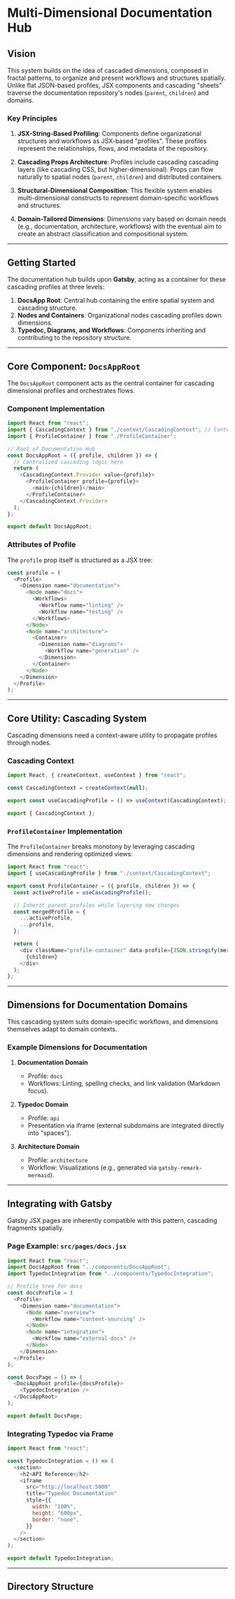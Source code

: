# **Multi-Dimensional Documentation Hub**

## **Vision**

This system builds on the idea of cascaded dimensions, composed in fractal patterns, to organize and present workflows and structures spatially. Unlike flat JSON-based profiles, JSX components and cascading "sheets" traverse the documentation repository's nodes (`parent`, `children`) and domains.

### **Key Principles**

1. **JSX-String-Based Profiling**:
   Components define organizational structures and workflows as JSX-based "profiles". These profiles represent the relationships, flows, and metadata of the repository.

2. **Cascading Props Architecture**:
   Profiles include cascading cascading layers (like cascading CSS, but higher-dimensional). Props can flow naturally to spatial nodes (`parent`, `children`) and distributed containers.

3. **Structural-Dimensional Composition**:
   This flexible system enables multi-dimensional constructs to represent domain-specific workflows and structures.

4. **Domain-Tailored Dimensions**:
   Dimensions vary based on domain needs (e.g., documentation, architecture, workflows) with the eventual aim to create an abstract classification and compositional system.

---

## **Getting Started**

The documentation hub builds upon **Gatsby**, acting as a container for these cascading profiles at three levels:
1. **DocsApp Root**: Central hub containing the entire spatial system and cascading structure.
2. **Nodes and Containers**: Organizational nodes cascading profiles down dimensions.
3. **Typedoc, Diagrams, and Workflows**: Components inheriting and contributing to the repository structure.

---

## **Core Component: `DocsAppRoot`**

The `DocsAppRoot` component acts as the central container for cascading dimensional profiles and orchestrates flows.

### **Component Implementation**

```javascript
import React from "react";
import { CascadingContext } from "./context/CascadingContext"; // Context for cascading dimensions
import { ProfileContainer } from "./ProfileContainer";

// Root of Documentation Hub
const DocsAppRoot = ({ profile, children }) => {
  // Centralized cascading logic here
  return (
    <CascadingContext.Provider value={profile}>
      <ProfileContainer profile={profile}>
        <main>{children}</main>
      </ProfileContainer>
    </CascadingContext.Provider>
  );
};

export default DocsAppRoot;
```

### **Attributes of Profile**

The `profile` prop itself is structured as a JSX tree:

```javascript
const profile = (
  <Profile>
    <Dimension name="documentation">
      <Node name="docs">
        <Workflows>
          <Workflow name="linting" />
          <Workflow name="testing" />
        </Workflows>
      </Node>
      <Node name="architecture">
        <Container>
          <Dimension name="diagrams">
            <Workflow name="generation" />
          </Dimension>
        </Container>
      </Node>
    </Dimension>
  </Profile>
);
```

---

## **Core Utility: Cascading System**

Cascading dimensions need a context-aware utility to propagate profiles through nodes.

### **Cascading Context**

```javascript
import React, { createContext, useContext } from "react";

const CascadingContext = createContext(null);

export const useCascadingProfile = () => useContext(CascadingContext);

export { CascadingContext };
```

### **`ProfileContainer` Implementation**

The `ProfileContainer` breaks monotony by leveraging cascading dimensions and rendering optimized views:

```javascript
import React from "react";
import { useCascadingProfile } from "./context/CascadingContext";

export const ProfileContainer = ({ profile, children }) => {
  const activeProfile = useCascadingProfile();

  // Inherit parent profiles while layering new changes
  const mergedProfile = {
    ...activeProfile,
    ...profile,
  };

  return (
    <div className="profile-container" data-profile={JSON.stringify(mergedProfile)}>
      {children}
    </div>
  );
};
```

---

## **Dimensions for Documentation Domains**

This cascading system suits domain-specific workflows, and dimensions themselves adapt to domain contexts.

### Example Dimensions for Documentation

1. **Documentation Domain**
   - Profile: `docs`
   - Workflows: Linting, spelling checks, and link validation (Markdown focus).

2. **Typedoc Domain**
   - Profile: `api`
   - Presentation via iframe (external subdomains are integrated directly into "spaces").

3. **Architecture Domain**
   - Profile: `architecture`
   - Workflow: Visualizations (e.g., generated via `gatsby-remark-mermaid`).

---

## **Integrating with Gatsby**

Gatsby JSX pages are inherently compatible with this pattern, cascading fragments spatially.

### **Page Example: `src/pages/docs.jsx`**

```javascript
import React from "react";
import DocsAppRoot from "../components/DocsAppRoot";
import TypedocIntegration from "../components/TypedocIntegration";

// Profile tree for docs
const docsProfile = (
  <Profile>
    <Dimension name="documentation">
      <Node name="overview">
        <Workflow name="content-sourcing" />
      </Node>
      <Node name="integration">
        <Workflow name="external-docs" />
      </Node>
    </Dimension>
  </Profile>
);

const DocsPage = () => (
  <DocsAppRoot profile={docsProfile}>
    <TypedocIntegration />
  </DocsAppRoot>
);

export default DocsPage;
```

### **Integrating Typedoc via Frame**

```javascript
import React from "react";

const TypedocIntegration = () => (
  <section>
    <h2>API Reference</h2>
    <iframe
      src="http://localhost:5000"
      title="Typedoc Documentation"
      style={{
        width: "100%",
        height: "600px",
        border: "none",
      }}
    />
  </section>
);

export default TypedocIntegration;
```

---

## **Directory Structure**